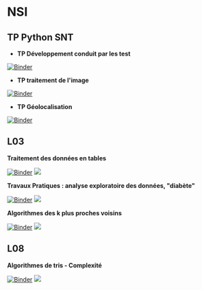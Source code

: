 # NSI


## **TP Python SNT**

* **TP Développement conduit par les test**

[![Binder](https://mybinder.org/badge_logo.svg)](https://mybinder.org/v2/gh/othoni-hub/NSI/HEAD?filepath=TP_Développement_conduit_par_les_tests.ipynb)

* **TP traitement de l'image**

[![Binder](https://mybinder.org/badge_logo.svg)](https://mybinder.org/v2/gh/othoni-hub/NSI/HEAD?filepath=TP_tt_image_sans_np.ipynb)

* **TP Géolocalisation**

[![Binder](https://mybinder.org/badge_logo.svg)](https://mybinder.org/v2/gh/othoni-hub/NSI/HEAD?filepath=TP_Geolocalisation.ipynb)



## **L03**

**Traitement des données en tables**

[![Binder](https://mybinder.org/badge_logo.svg)](https://mybinder.org/v2/gh/othoni-hub/NSI/HEAD?filepath=M1_NSI_Pandas_et_Matplotlib.ipynb)
[<img src="https://deepnote.com/buttons/launch-in-deepnote-small.svg">](https://deepnote.com/launch?name=M1_NSI_Pandas_et_Matplotlib.ipynb&url=https://github.com/othoni-hub/NSI/blob/main/M1_NSI_Pandas_et_Matplotlib.ipynb)

**Travaux Pratiques : analyse exploratoire des données, "diabète"**

[![Binder](https://mybinder.org/badge_logo.svg)](https://mybinder.org/v2/gh/othoni-hub/NSI/HEAD?filepath=M1_NSI_pd&plt_Pima_Correction.ipynb)
[<img src="https://deepnote.com/buttons/launch-in-deepnote-small.svg">](https://deepnote.com/launch?name=M1_NSI_pd&plt_Pima_Correction.ipynb&url=https://github.com/othoni-hub/NSI/blob/main/M1_NSI_pd&plt_Pima_Correction.ipynb)

**Algorithmes des k plus proches voisins**

[![Binder](https://mybinder.org/badge_logo.svg)](https://mybinder.org/v2/gh/othoni-hub/NSI/HEAD?filepath=MEEF_NSI_Tris.ipynb)
[<img src="https://deepnote.com/buttons/launch-in-deepnote-small.svg">](https://deepnote.com/launch?name=M1_NSI_Pandas_et_Matplotlib.ipynb&url=https://github.com/othoni-hub/NSI/blob/main/MEEF_NSI_Tris.ipynb)


## **L08**

**Algorithmes de tris - Complexité**

[![Binder](https://mybinder.org/badge_logo.svg)](https://mybinder.org/v2/gh/othoni-hub/NSI/HEAD?filepath=MEEF_NSI_Tris.ipynb)
[<img src="https://deepnote.com/buttons/launch-in-deepnote-small.svg">](https://deepnote.com/launch?name=M1_NSI_Pandas_et_Matplotlib.ipynb&url=https://github.com/othoni-hub/NSI/blob/main/MEEF_NSI_Tris.ipynb)


